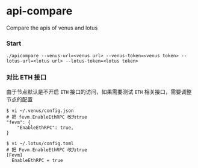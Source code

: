 # api-compare

Compare the apis of venus and lotus


### Start

```
./apicompare --venus-url=<venus url> --venus-token=<venus token> --lotus-url=<lotus url> --lotus-token=<lotus token>
```

### 对比 ETH 接口

由于节点默认是不开启 `ETH` 接口的访问，如果需要测试 `ETH` 相关接口，需要调整节点的配置

```
$ vi ~/.venus/config.json
# 把 fevm.EnableEthRPC 改为true
"fevm": {
    "EnableEthRPC": true,
}

$ vi ~/.lotus/config.toml
# 把 Fevm.EnableEthRPC 改为true
[Fevm]
  EnableEthRPC = true 
```
